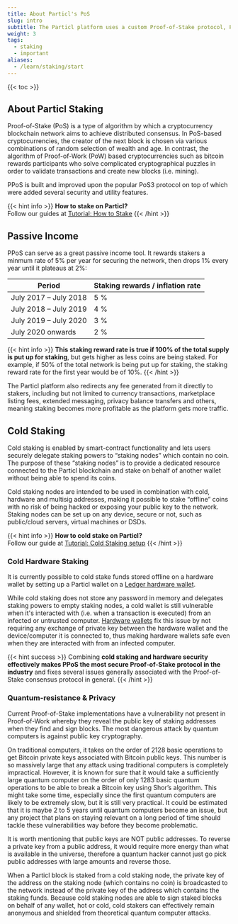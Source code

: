 ```yaml
---
title: About Particl's PoS
slug: intro
subtitle: The Particl platform uses a custom Proof-of-Stake protocol, Particl Proof-of-Stake (PPoS), as its consensus mechanism
weight: 3
tags:
  - staking
  - important
aliases:
  - /learn/staking/start
---
```


{{< toc >}}

## About Particl Staking

Proof-of-Stake (PoS) is a type of algorithm by which a cryptocurrency blockchain network aims to achieve distributed consensus. In PoS-based cryptocurrencies, the creator of the next block is chosen via various combinations of random selection of wealth and age. In contrast, the algorithm of Proof-of-Work (PoW) based cryptocurrencies such as bitcoin rewards participants who solve complicated cryptographical puzzles in order to validate transactions and create new blocks (i.e. mining).

PPoS is built and improved upon the popular PoS3 protocol on top of which were added several security and utility features.

{{< hint info >}}
**How to stake on Particl?**\
Follow our guides at [Tutorial: How to Stake](/tutorial/staking/)
{{< /hint >}}

## Passive Income

PPoS can serve as a great passive income tool. It rewards stakers a minmum rate of 5% per year for securing the network, then drops 1% every year until it plateaus at 2%:

| Period | Staking rewards / inflation rate |
| ------ | -------------------------------- |
| July 2017 – July 2018 | 5 % |
| July 2018 – July 2019 | 4 % |
| July 2019 – July 2020 | 3 % |
| July 2020 onwards     | 2 % |

{{< hint info >}}
**This staking reward rate is true if 100% of the total supply is put up for staking**, but gets higher as less coins are being staked. For example, if 50% of the total network is being put up for staking, the staking reward rate for the first year would be of 10%.
{{< /hint >}}

The Particl platform also redirects any fee generated from it directly to stakers, including but not limited to currency transactions, marketplace listing fees, extended messaging, privacy balance transfers and others, meaning staking becomes more profitable as the platform gets more traffic.


## Cold Staking

Cold staking is enabled by smart-contract functionality and lets users securely delegate staking powers to “staking nodes” which contain no coin. The purpose of these “staking nodes” is to provide a dedicated resource connected to the Particl blockchain and stake on behalf of another wallet without being able to spend its coins.

Cold staking nodes are intended to be used in combination with cold, hardware and multisig addresses, making it possible to stake “offline” coins with no risk of being hacked or exposing your public key to the network. Staking nodes can be set up on any device, secure or not, such as public/cloud servers, virtual machines or DSDs.

{{< hint info >}}
**How to cold stake on Particl?**\
Follow our guide at [Tutorial: Cold Staking setup](/tutorial/staking/cold-staking/)
{{< /hint >}}

### Cold Hardware Staking

It is currently possible to cold stake funds stored offline on a hardware wallet by setting up a Particl wallet on a [Ledger hardware wallet](/tutorial/staking/ledger/).

While cold staking does not store any password in memory and delegates staking powers to empty staking nodes, a cold wallet is still vulnerable when it's interacted with (i.e. when a transaction is executed) from an infected or untrusted computer. [Hardware wallets](/learn/hardware-wallets/) fix this issue by not requiring any exchange of private key between the hardware wallet and the device/computer it is connected to, thus making hardware wallets safe even when they are interacted with from an infected computer.

{{< hint success >}}
Combining **cold staking and hardware security effectively makes PPoS the most secure Proof-of-Stake protocol in the industry** and fixes several issues generally associated with the Proof-of-Stake consensus protocol in general.
{{< /hint >}}

### Quantum-resistance & Privacy

Current Proof-of-Stake implementations have a vulnerability not present in Proof-of-Work whereby they reveal the public key of staking addresses when they find and sign blocks. The most dangerous attack by quantum computers is against public key cryptography.

On traditional computers, it takes on the order of 2128 basic operations to get Bitcoin private keys associated with Bitcoin public keys. This number is so massively large that any attack using traditional computers is completely impractical. However, it is known for sure that it would take a sufficiently large quantum computer on the order of only 1283 basic quantum operations to be able to break a Bitcoin key using Shor’s algorithm. This might take some time, especially since the first quantum computers are likely to be extremely slow, but it is still very practical. It could be estimated that it is maybe 2 to 5 years until quantum computers become an issue, but any project that plans on staying relevant on a long period of time should tackle these vulnerabilities way before they become problematic.

It is worth mentioning that public keys are NOT public addresses. To reverse a private key from a public address, it would require more energy than what is available in the universe, therefore a quantum hacker cannot just go pick public addresses with large amounts and reverse those.

When a Particl block is staked from a cold staking node, the private key of the address on the staking node (which contains no coin) is broadcasted to the network instead of the private key of the address which contains the staking funds. Because cold staking nodes are able to sign staked blocks on behalf of any wallet, hot or cold, cold stakers can effectively remain anonymous and shielded from theoretical quantum computer attacks.